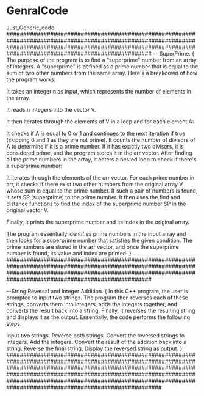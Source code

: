 # GenralCode
Just_Generic_code
###################################################################################################################################################################################################################
-- SuperPrime.
{
The purpose of the program is to find a "superprime" number from an array of integers. A "superprime" is defined as a prime number that is equal to the sum of two other numbers from the same array. Here's a breakdown of how the program works:

It takes an integer n as input, which represents the number of elements in the array.

It reads n integers into the vector V.

It then iterates through the elements of V in a loop and for each element A:

It checks if A is equal to 0 or 1 and continues to the next iteration if true (skipping 0 and 1 as they are not prime).
It counts the number of divisors of A to determine if it is a prime number. If it has exactly two divisors, it is considered prime, and the program stores it in the arr vector.
After finding all the prime numbers in the array, it enters a nested loop to check if there's a superprime number:

It iterates through the elements of the arr vector.
For each prime number in arr, it checks if there exist two other numbers from the original array V whose sum is equal to the prime number.
If such a pair of numbers is found, it sets SP (superprime) to the prime number.
It then uses the find and distance functions to find the index of the superprime number SP in the original vector V.

Finally, it prints the superprime number and its index in the original array. 

The program essentially identifies prime numbers in the input array and then looks for a superprime number that satisfies the given condition. The prime numbers are stored in the arr vector, and once the superprime number is found, its value and index are printed.
}
###################################################################################################################################################################################################################

--String Reversal and Integer Addition.
{
In this C++ program, the user is prompted to input two strings. The program then reverses each of these strings, converts them into integers, adds the integers together, and converts the result back into a string. Finally, it reverses the resulting string and displays it as the output. Essentially, the code performs the following steps:

Input two strings.
Reverse both strings.
Convert the reversed strings to integers.
Add the integers.
Convert the result of the addition back into a string.
Reverse the final string.
Display the reversed string as output.
}
######################################################################################################################################################################################################################################################################################################################################
